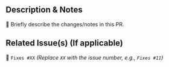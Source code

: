 ## Description & Notes  
📝 Briefly describe the changes/notes in this PR.  

## Related Issue(s) (If applicable)  
🔗 `Fixes #XX` *(Replace `XX` with the issue number, e.g., `Fixes #11`)*  
